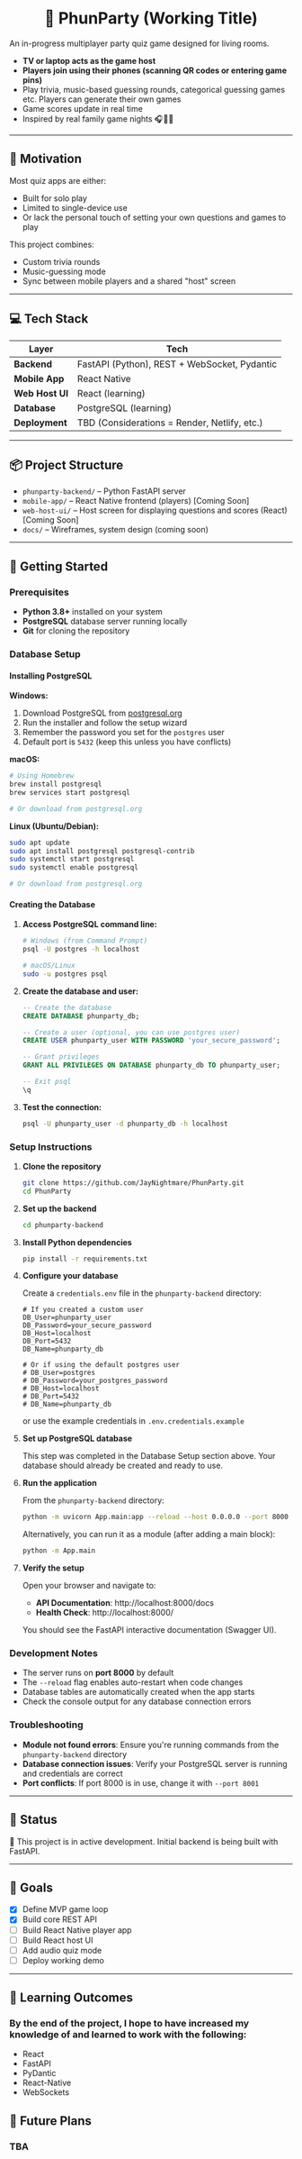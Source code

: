 <div align=center>

# 🎉 PhunParty (Working Title)

</div>



An in-progress multiplayer party quiz game designed for living rooms.

- **TV or laptop acts as the game host**
- **Players join using their phones (scanning QR codes or entering game pins)**
- Play trivia, music-based guessing rounds, categorical guessing games etc. Players can generate their own games
- Game scores update in real time
- Inspired by real family game nights 🎧📱🧠

---

## 🧠 Motivation

Most quiz apps are either:
- Built for solo play
- Limited to single-device use
- Or lack the personal touch of setting your own questions and games to play

This project combines:
- Custom trivia rounds
- Music-guessing mode
- Sync between mobile players and a shared "host" screen

---

## 💻 Tech Stack

| Layer | Tech |
|-------|------|
| **Backend** | FastAPI (Python), REST + WebSocket, Pydantic |
| **Mobile App** | React Native |
| **Web Host UI** | React (learning) |
| **Database** | PostgreSQL (learning) |
| **Deployment** | TBD (Considerations = Render, Netlify, etc.) |

---

## 📦 Project Structure

- `phunparty-backend/` – Python FastAPI server
- `mobile-app/` – React Native frontend (players) [Coming Soon]
- `web-host-ui/` – Host screen for displaying questions and scores (React) [Coming Soon]
- `docs/` – Wireframes, system design (coming soon)

---

## 🚀 Getting Started

### Prerequisites

- **Python 3.8+** installed on your system
- **PostgreSQL** database server running locally
- **Git** for cloning the repository

### Database Setup

#### Installing PostgreSQL

**Windows:**
1. Download PostgreSQL from [postgresql.org](https://www.postgresql.org/download/windows/)
2. Run the installer and follow the setup wizard
3. Remember the password you set for the `postgres` user
4. Default port is `5432` (keep this unless you have conflicts)

**macOS:**
```bash
# Using Homebrew
brew install postgresql
brew services start postgresql

# Or download from postgresql.org
```

**Linux (Ubuntu/Debian):**
```bash
sudo apt update
sudo apt install postgresql postgresql-contrib
sudo systemctl start postgresql
sudo systemctl enable postgresql

# Or download from postgresql.org
```

#### Creating the Database

1. **Access PostgreSQL command line:**
   ```bash
   # Windows (from Command Prompt)
   psql -U postgres -h localhost
   
   # macOS/Linux
   sudo -u postgres psql
   ```

2. **Create the database and user:**
   ```sql
   -- Create the database
   CREATE DATABASE phunparty_db;
   
   -- Create a user (optional, you can use postgres user)
   CREATE USER phunparty_user WITH PASSWORD 'your_secure_password';
   
   -- Grant privileges
   GRANT ALL PRIVILEGES ON DATABASE phunparty_db TO phunparty_user;
   
   -- Exit psql
   \q
   ```

3. **Test the connection:**
   ```bash
   psql -U phunparty_user -d phunparty_db -h localhost
   ```

### Setup Instructions

1. **Clone the repository**
   ```bash
   git clone https://github.com/JayNightmare/PhunParty.git
   cd PhunParty
   ```

2. **Set up the backend**
   ```bash
   cd phunparty-backend
   ```

3. **Install Python dependencies**
   ```bash
   pip install -r requirements.txt
   ```

4. **Configure your database**
   
   Create a `credentials.env` file in the `phunparty-backend` directory:
   ```env
   # If you created a custom user
   DB_User=phunparty_user
   DB_Password=your_secure_password
   DB_Host=localhost
   DB_Port=5432
   DB_Name=phunparty_db
   
   # Or if using the default postgres user
   # DB_User=postgres
   # DB_Password=your_postgres_password
   # DB_Host=localhost
   # DB_Port=5432
   # DB_Name=phunparty_db
   ```

   or use the example credentials in `.env.credentials.example`

5. **Set up PostgreSQL database**
   
   This step was completed in the Database Setup section above. Your database should already be created and ready to use.

6. **Run the application**
   
   From the `phunparty-backend` directory:
   ```bash
   python -m uvicorn App.main:app --reload --host 0.0.0.0 --port 8000
   ```
   
   Alternatively, you can run it as a module (after adding a main block):
   ```bash
   python -m App.main
   ```

7. **Verify the setup**
   
   Open your browser and navigate to:
   - **API Documentation**: http://localhost:8000/docs
   - **Health Check**: http://localhost:8000/
   
   You should see the FastAPI interactive documentation (Swagger UI).

### Development Notes

- The server runs on **port 8000** by default
- The `--reload` flag enables auto-restart when code changes
- Database tables are automatically created when the app starts
- Check the console output for any database connection errors

### Troubleshooting

- **Module not found errors**: Ensure you're running commands from the `phunparty-backend` directory
- **Database connection issues**: Verify your PostgreSQL server is running and credentials are correct
- **Port conflicts**: If port 8000 is in use, change it with `--port 8001`

---

## 📍 Status

🚧 This project is in active development. Initial backend is being built with FastAPI.

---

## 📌 Goals

- [x] Define MVP game loop
- [x] Build core REST API
- [ ] Build React Native player app
- [ ] Build React host UI
- [ ] Add audio quiz mode
- [ ] Deploy working demo

---

## 💬 Learning Outcomes
### By the end of the project, I hope to have increased my knowledge of and learned to work with the following:
- React
- FastAPI
- PyDantic
- React-Native
- WebSockets

## 🔮 Future Plans
### TBA
